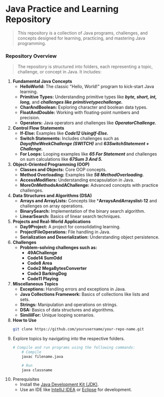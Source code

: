 # Java Practice and Learning Repository
> This repository is a collection of Java programs, challenges, and concepts designed for learning, practicing, and mastering Java programming.
### Repository Overview
> The repository is structured into folders, each representing a topic, challenge, or concept in Java. It includes:
1. **Fundamental Java Concepts**
   + **HelloWorld:** The classic "Hello, World!" program to kick-start Java learning.
   + **Primitive Types:** Understanding primitive types like ***byte, short, int, long,*** and ***challenges like primitivetypechallenge.***
   + **CharAndBoolean:** Exploring character and boolean data types.
   + **FloatAndDouble:** Working with floating-point numbers and precision.
   + **Operators:** Java operators and challenges like ***OperatorChallenge.***
2. **Control Flow Statements**
   + **If-Else:** Examples like ***Code12 UsingIf-Else.***
   + **Switch Statements:** Includes challenges such as ***DayoftheWeekChallenge (SWITCH)*** and ***63SwitchStatement + Challenge.***
   + **For Loops:** Looping examples like ***65 For Statement*** and challenges on sum calculations like ***67Sum 3 And 5.***
3. **Object-Oriented Programming (OOP)**
   + **Classes and Objects:** Core OOP concepts.
   + **Method Overloading:** Examples like ***58 MethodOverloading.***
   + **AccessModifiers:** Understanding encapsulation in Java.
   + **MoreOnMethodsAndAChallenge:** Advanced concepts with practice challenges.
4. **Data Structures and Algorithms (DSA)**
   + **Arrays and ArrayLists:** Concepts like ***ArraysAndArrayslist-12** and challenges on array operations.
   + **BinarySearch:** Implementation of the binary search algorithm.
   + **LinearSearch:** Basics of linear search techniques.
5. **Projects and Real-World Applications**
   + **Day9Project:** A project for consolidating learning.
   + **ProjectFileOperations:** File handling in Java.
   + **Serialization and Deserialization:** Understanding object persistence.
6. **Challenges**
   - **Problem-solving challenges such as:**
     - **49AChallenge**
     - **Code14 SumOdd**
     - **Code8 Area**
     - **Code2 MegaBytesConverter**
     - **Code3 BarkingDog**
     - **Code11 Playing**
 7. **Miscellaneous Topics**
    + **Exceptions:** Handling errors and exceptions in Java.
    + **Java Collections Framework:** Basics of collections like lists and sets.
    + **Strings:** Manipulation and operations on strings.
    + **DSA:** Basics of data structures and algorithms.
    + **SimililFor:** Unique looping scenarios.
 8. **How to Use**
    ```bash
    git clone https://github.com/yourusername/your-repo-name.git
    ```
 9. Explore topics by navigating into the respective folders.
    ```bash
    # Compile and run programs using the following commands:
        # Compile  
        javac filename.java  

        # Run  
        java classname  

     ```
 10. Prerequisites
     - Install the [Java Development Kit (JDK)](https://www.oracle.com/java/technologies/downloads/?er=221886).
     - Use an IDE like [IntelliJ IDEA](https://www.jetbrains.com/idea/) or [Eclipse](https://www.jetbrains.com/idea/) for development.              
